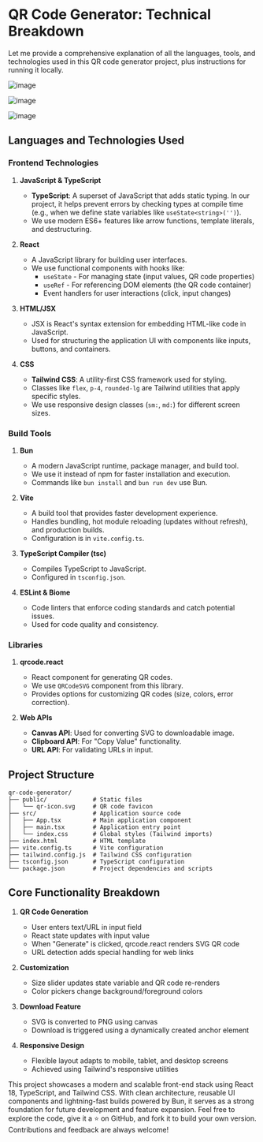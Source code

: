 # QR Code Generator: Technical Breakdown

Let me provide a comprehensive explanation of all the languages, tools, and technologies used in this QR code generator project, plus instructions for running it locally.

![image](https://github.com/user-attachments/assets/6a6414e2-df2d-4836-80c8-fbc3869dc082)


![image](https://github.com/user-attachments/assets/53908ff8-3d4c-4175-b85e-571195e94bd5)


![image](https://github.com/user-attachments/assets/23428022-b9f6-49be-9204-90bd0a978db3)



## Languages and Technologies Used

### Frontend Technologies

1. **JavaScript & TypeScript**
   - **TypeScript**: A superset of JavaScript that adds static typing. In our project, it helps prevent errors by checking types at compile time (e.g., when we define state variables like `useState<string>('')`).
   - We use modern ES6+ features like arrow functions, template literals, and destructuring.

2. **React**
   - A JavaScript library for building user interfaces.
   - We use functional components with hooks like:
     - `useState` - For managing state (input values, QR code properties)
     - `useRef` - For referencing DOM elements (the QR code container)
     - Event handlers for user interactions (click, input changes)

3. **HTML/JSX**
   - JSX is React's syntax extension for embedding HTML-like code in JavaScript.
   - Used for structuring the application UI with components like inputs, buttons, and containers.

4. **CSS**
   - **Tailwind CSS**: A utility-first CSS framework used for styling.
   - Classes like `flex`, `p-4`, `rounded-lg` are Tailwind utilities that apply specific styles.
   - We use responsive design classes (`sm:`, `md:`) for different screen sizes.

### Build Tools

1. **Bun**
   - A modern JavaScript runtime, package manager, and build tool.
   - We use it instead of npm for faster installation and execution.
   - Commands like `bun install` and `bun run dev` use Bun.

2. **Vite**
   - A build tool that provides faster development experience.
   - Handles bundling, hot module reloading (updates without refresh), and production builds.
   - Configuration is in `vite.config.ts`.

3. **TypeScript Compiler (tsc)**
   - Compiles TypeScript to JavaScript.
   - Configured in `tsconfig.json`.

4. **ESLint & Biome**
   - Code linters that enforce coding standards and catch potential issues.
   - Used for code quality and consistency.

### Libraries

1. **qrcode.react**
   - React component for generating QR codes.
   - We use `QRCodeSVG` component from this library.
   - Provides options for customizing QR codes (size, colors, error correction).

2. **Web APIs**
   - **Canvas API**: Used for converting SVG to downloadable image.
   - **Clipboard API**: For "Copy Value" functionality.
   - **URL API**: For validating URLs in input.

## Project Structure

```
qr-code-generator/
├── public/             # Static files
│   └── qr-icon.svg     # QR code favicon
├── src/                # Application source code
│   ├── App.tsx         # Main application component
│   ├── main.tsx        # Application entry point
│   └── index.css       # Global styles (Tailwind imports)
├── index.html          # HTML template
├── vite.config.ts      # Vite configuration
├── tailwind.config.js  # Tailwind CSS configuration
├── tsconfig.json       # TypeScript configuration
└── package.json        # Project dependencies and scripts
```

## Core Functionality Breakdown

1. **QR Code Generation**
   - User enters text/URL in input field
   - React state updates with input value
   - When "Generate" is clicked, qrcode.react renders SVG QR code
   - URL detection adds special handling for web links

2. **Customization**
   - Size slider updates state variable and QR code re-renders
   - Color pickers change background/foreground colors

3. **Download Feature**
   - SVG is converted to PNG using canvas
   - Download is triggered using a dynamically created anchor element

4. **Responsive Design**
   - Flexible layout adapts to mobile, tablet, and desktop screens
   - Achieved using Tailwind's responsive utilities




This project showcases a modern and scalable front-end stack using React 18, TypeScript, and Tailwind CSS. With clean architecture, reusable UI components and lightning-fast builds powered by Bun, it serves as a strong foundation for future development and feature expansion.
Feel free to explore the code, give it a ⭐ on GitHub, and fork it to build your own version. Contributions and feedback are always welcome!
